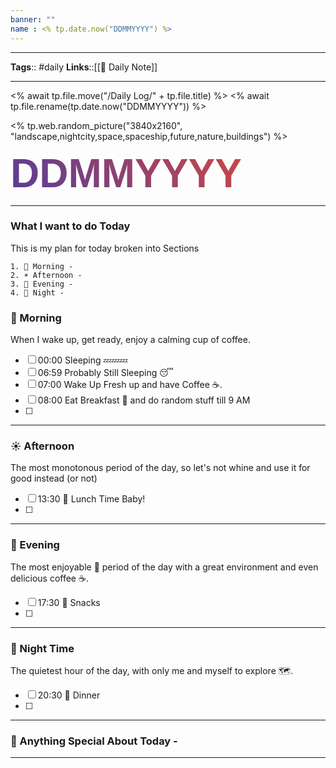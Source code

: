 ```yaml
---
banner: ""
name : <% tp.date.now("DDMMYYYY") %>
---
```


---

**Tags**:: #daily
**Links**::[[📓 Daily Note]]

---

<% await tp.file.move("/Daily Log/" + tp.file.title) %>
<% await tp.file.rename(tp.date.now("DDMMYYYY")) %>

<% tp.web.random_picture("3840x2160", "landscape,nightcity,space,spaceship,future,nature,buildings") %>

<div
    style="
      background-image: linear-gradient(45deg, #553c9a, #ee4b2b);
      font-size: 64px;
      font-weight: 800;
      font-family: Impact, Haettenschweiler, 'Arial Narrow Bold', sans-serif;
      color: transparent;
      background-clip: text;
      -webkit-background-clip: text;
    "
  >
    DDMMYYYY
  </div>

---
### What I want to do Today

This is my plan for today broken into Sections

	1. 🌅 Morning - 
	2. ☀️ Afternoon - 
	3. 🌆 Evening - 
	4. 🌠 Night - 

### 🌅 Morning

When I wake up, get ready, enjoy a calming cup of coffee.

- [ ] 00:00 Sleeping 💤💤💤
- [ ] 06:59 Probably Still Sleeping 😴
- [ ] 07:00 Wake Up Fresh up and have Coffee ☕.
- [ ] 08:00 Eat Breakfast 🥖 and do random stuff till 9 AM
- [ ] 

---

### ☀️ Afternoon

The most monotonous period of the day, so let's not whine and use it for good instead (or not)

- [ ] 13:30 🍛 Lunch Time Baby!
- [ ] 

---

### 🌆 Evening

The most enjoyable 🥳 period of the day with a great environment and even delicious coffee ☕.

- [ ] 17:30 🥐 Snacks
- [ ] 

---

### 🌠 Night Time

The quietest hour of the day, with only me and myself to explore 🗺️.

- [ ] 20:30 🍗 Dinner
- [ ] 




---
### 🌸 Anything Special About Today -



---
